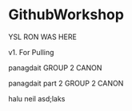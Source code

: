 # GithubWorkshop

YSL RON WAS HERE

v1. For Pulling

panagdait GROUP 2 CANON

panagdait part 2 GROUP 2 CANON

halu neil asd;laks